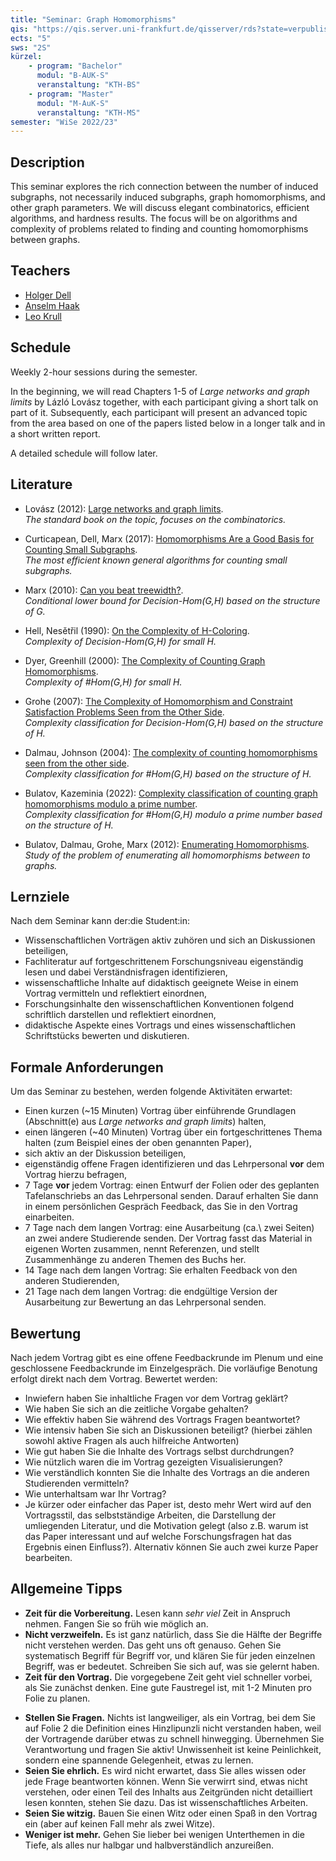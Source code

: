 ```yaml
---
title: "Seminar: Graph Homomorphisms"
qis: "https://qis.server.uni-frankfurt.de/qisserver/rds?state=verpublish&status=init&vmfile=no&publishid=340009&moduleCall=webInfo&publishConfFile=webInfo&publishSubDir=veranstaltung"
ects: "5"
sws: "2S"
kürzel:
    - program: "Bachelor"
      modul: "B-AUK-S"
      veranstaltung: "KTH-BS"
    - program: "Master"
      modul: "M-AuK-S"
      veranstaltung: "KTH-MS"
semester: "WiSe 2022/23"
---
```


## Description

This seminar explores the rich connection between the number of induced subgraphs, not necessarily induced subgraphs, graph homomorphisms, and other graph parameters.
We will discuss elegant combinatorics, efficient algorithms, and hardness results.
The focus will be  on algorithms and complexity of problems related to finding and counting homomorphisms between graphs.

## Teachers

- [Holger Dell](/~dell/)
- [Anselm Haak](/~haak/)
- [Leo Krull](/~krull/)

## Schedule

Weekly 2-hour sessions during the semester.

In the beginning, we will read Chapters 1-5 of _Large networks and graph limits_ by Lázló Lovász together, with each participant giving a short talk on part of it.
Subsequently, each participant will present an advanced topic from the area based on one of the papers listed below in a longer talk and in a short written report.

A detailed schedule will follow later.

## Literature

- Lovász (2012): [Large networks and graph limits](https://web.cs.elte.hu/~lovasz/bookxx/hombook-almost.final.pdf).\
  _The standard book on the topic, focuses on the combinatorics._

- Curticapean, Dell, Marx (2017): [Homomorphisms Are a Good Basis for Counting Small Subgraphs](https://arxiv.org/pdf/1705.01595).\
  _The most efficient known general algorithms for counting small subgraphs._

- Marx (2010): [Can you beat treewidth?](https://theoryofcomputing.org/articles/v006a005/).\
  _Conditional lower bound for Decision-Hom(G,H) based on the structure of G._

- Hell, Nesětřil (1990): [On the Complexity of H-Coloring](https://core.ac.uk/download/pdf/82216774.pdf).\
  _Complexity of Decision-Hom(G,H) for small H._

- Dyer, Greenhill (2000): [The Complexity of Counting Graph Homomorphisms](https://algorithms.leeds.ac.uk/wp-content/uploads/sites/117/2017/09/dg00b.pdf).\
  _Complexity of #Hom(G,H) for small H._

- Grohe (2007): [The Complexity of Homomorphism and Constraint Satisfaction Problems Seen from the Other Side](https://dl.acm.org/doi/pdf/10.1145/1206035.1206036).\
  _Complexity classification for Decision-Hom(G,H) based on the structure of H._

- Dalmau, Johnson (2004): [The complexity of counting homomorphisms seen from the other side](https://www.sciencedirect.com/science/article/pii/S0304397504005560/pdfft?isDTMRedir=true&download=true).\
  _Complexity classification for #Hom(G,H) based on the structure of H._

- Bulatov, Kazeminia (2022): [Complexity classification of counting graph homomorphisms modulo a prime number](https://dl.acm.org/doi/10.1145/3519935.3520075).\
  _Complexity classification for #Hom(G,H) modulo a prime number based on the structure of H._

- Bulatov, Dalmau, Grohe, Marx (2012): [Enumerating Homomorphisms](https://www.sciencedirect.com/science/article/pii/S002200001100105X/pdf?md5=c8dacfcfb27e692f28ada17e3f387aa1&pid=1-s2.0-S002200001100105X-main.pdf).\
  _Study of the problem of enumerating all homomorphisms between to graphs._

<!--
- Dvorák (2006): [On recognizing graphs by numbers of homomorphisms](https://iti.mff.cuni.cz/series/2006/287.pdf) and Dell, Grohe, Rattan (2018): [Lovász Meets Weisfeiler and Leman](https://arxiv.org/pdf/1802.08876).\
  _A characterization of the k-Weisfeiler-Leman algorithm using homomorphism counts from graphs of bounded treewidth._

- Grohe, Rattan, Seppelt (2021): [Homomorphism Tensors and Linear Equations](https://arxiv.org/pdf/2111.11313.pdf).\
  _A characterization of the k-Weisfeiler-Leman algorithm using homomorphism tensors and linear equation systems._
-->

## Lernziele

Nach dem Seminar kann der:die Student:in:

- Wissenschaftlichen Vorträgen aktiv zuhören und sich an Diskussionen beteiligen,
- Fachliteratur auf fortgeschrittenem Forschungsniveau eigenständig lesen und dabei Verständnisfragen identifizieren,
- wissenschaftliche Inhalte auf didaktisch geeignete Weise in einem Vortrag vermitteln und reflektiert einordnen,
- Forschungsinhalte den wissenschaftlichen Konventionen folgend schriftlich darstellen und reflektiert einordnen,
- didaktische Aspekte eines Vortrags und eines wissenschaftlichen Schriftstücks bewerten und diskutieren.

## Formale Anforderungen

Um das Seminar zu bestehen, werden folgende Aktivitäten erwartet:

- Einen kurzen (~15 Minuten) Vortrag über einführende Grundlagen (Abschnitt(e) aus _Large networks and graph limits_) halten,
- einen längeren (~40 Minuten) Vortrag über ein fortgeschrittenes Thema halten (zum Beispiel eines der oben genannten Paper),
- sich aktiv an der Diskussion beteiligen,
- eigenständig offene Fragen identifizieren und das Lehrpersonal **vor** dem Vortrag hierzu befragen,
- 7 Tage **vor** jedem Vortrag: einen Entwurf der Folien oder des geplanten Tafelanschriebs an das Lehrpersonal senden. Darauf erhalten Sie dann in einem persönlichen Gespräch Feedback, das Sie in den Vortrag einarbeiten.
- 7 Tage nach dem langen Vortrag: eine Ausarbeitung (ca.\ zwei Seiten) an zwei andere Studierende senden. Der Vortrag fasst das Material in eigenen Worten zusammen, nennt Referenzen, und stellt Zusammenhänge zu anderen Themen des Buchs her.
- 14 Tage nach dem langen Vortrag: Sie erhalten Feedback von den anderen Studierenden,
- 21 Tage nach dem langen Vortrag: die endgültige Version der Ausarbeitung zur Bewertung an das Lehrpersonal senden.

## Bewertung

Nach jedem Vortrag gibt es eine offene Feedbackrunde im Plenum und eine geschlossene Feedbackrunde im Einzelgespräch. Die vorläufige Benotung erfolgt direkt nach dem Vortrag. Bewertet werden:

- Inwiefern haben Sie inhaltliche Fragen vor dem Vortrag geklärt?
- Wie haben Sie sich an die zeitliche Vorgabe gehalten?
- Wie effektiv haben Sie während des Vortrags Fragen beantwortet?
- Wie intensiv haben Sie sich an Diskussionen beteiligt? (hierbei zählen sowohl aktive Fragen als auch hilfreiche Antworten)
- Wie gut haben Sie die Inhalte des Vortrags selbst durchdrungen?
- Wie nützlich waren die im Vortrag gezeigten Visualisierungen?
- Wie verständlich konnten Sie die Inhalte des Vortrags an die anderen Studierenden vermitteln?
- Wie unterhaltsam war Ihr Vortrag?
- Je kürzer oder einfacher das Paper ist, desto mehr Wert wird auf den Vortragsstil, das selbstständige Arbeiten, die Darstellung der umliegenden Literatur, und die Motivation gelegt (also z.B. warum ist das Paper interessant und auf welche Forschungsfragen hat das Ergebnis einen Einfluss?). Alternativ können Sie auch zwei kurze Paper bearbeiten.

## Allgemeine Tipps

- **Zeit für die Vorbereitung.** Lesen kann _sehr viel_ Zeit in Anspruch nehmen. Fangen Sie so früh wie möglich an.
- **Nicht verzweifeln.** Es ist ganz natürlich, dass Sie die Hälfte der Begriffe nicht verstehen werden. Das geht uns oft genauso. Gehen Sie systematisch Begriff für Begriff vor, und klären Sie für jeden einzelnen Begriff, was er bedeutet. Schreiben Sie sich auf, was sie gelernt haben.
- **Zeit für den Vortrag.** Die vorgegebene Zeit geht viel schneller vorbei, als Sie zunächst denken. Eine gute Faustregel ist, mit 1-2 Minuten pro Folie zu planen.
<!--Ich rechne mit ca. 1-2 Minuten pro Folie.-->
- **Stellen Sie Fragen.** Nichts ist langweiliger, als ein Vortrag, bei dem Sie auf Folie 2 die Definition eines Hinzlipunzli nicht verstanden haben, weil der Vortragende darüber etwas zu schnell hinwegging. Übernehmen Sie Verantwortung und fragen Sie aktiv! Unwissenheit ist keine Peinlichkeit, sondern eine spannende Gelegenheit, etwas zu lernen.
- **Seien Sie ehrlich.** Es wird nicht erwartet, dass Sie alles wissen oder jede Frage beantworten können. Wenn Sie verwirrt sind, etwas nicht verstehen, oder einen Teil des Inhalts aus Zeitgründen nicht detailliert lesen konnten, stehen Sie dazu. Das ist wissenschaftliches Arbeiten.
- **Seien Sie witzig.** Bauen Sie einen Witz oder einen Spaß in den Vortrag ein (aber auf keinen Fall mehr als zwei Witze).
- **Weniger ist mehr.** Gehen Sie lieber bei wenigen Unterthemen in die Tiefe, als alles nur halbgar und halbverständlich anzureißen.

